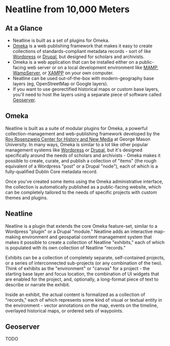 # Neatline from 10,000 Meters

## At a Glance

  - Neatline is built as a set of plugins for Omeka.
  - [Omeka][omeka] is a web publishing framework that makes it easy to create collections of standards-compliant metadata records - sort of like [Wordpress][wordpress] or [Drupal][drupal], but designed for scholars and archivists.
  - Omeka is a web application that can be installed either on a public-facing web server or on a local development environment like [MAMP][mamp], [WampServer][wamp], or [XAMPP][xampp] on your own computer.
  - Neatline can be used out-of-the-box with modern-geography base layers (eg, OpenStreetMap or Google layers).
  - If you want to use georectified historical maps or custom base layers, you'll need to host the layers using a separate piece of software called [Geoserver][geoserver].

## Omeka

Neatline is built as a suite of modular plugins for Omeka, a powerful collection-management and web-publishing framework developed by the [Roy Rosenzweig Center for History and New Media][chnm] at George Mason University. In many ways, Omeka is similar to a lot like other popular management systems like [Wordpress][wordpress] or [Drupal][drupal], but it's designed specifically around the needs of scholars and archivists - Omeka makes it possible to create, curate, and publish a collection of "items" (the rough equivalent of a Wordpress "post" or a Drupal "node"), each of which is a fully-qualified Dublin Core metadata record.

Once you've created some items using the Omeka administrative interface, the collection is automatically published as a public-facing website, which can be completely tailored to the needs of specific projects with custom themes and plugins.

## Neatline

Neatline is a plugin that extends the core Omeka feature-set, similar to a Wordpress "plugin" or a Drupal "module." Neatline adds an interactive map-making environment and geospatial content management system that makes it possible to create a collection of Neatline "exhibits," each of which is populated with its own collection of Neatline "records."

Exhibits can be a collection of completely separate, self-contained projects, or a series of interconnected sub-projects (or any combination of the two). Think of exhibits as the "environment" or "canvas" for a project - the starting base layer and focus location, the combination of UI widgets that are enabled for the project, and, optionally, a long-format piece of text to describe or narrate the exhibit.

Inside an exhibit, the actual content is formalized as a collection of "records," each of which represents some kind of visual or textual entity in the environment - vector annotations on the map, events on the timeline, overlayed historical maps, or ordered sets of waypoints.

## Geoserver

TODO


[omeka]: http://omeka.org/
[wordpress]: http://wordpress.org/
[drupal]: https://drupal.org/
[mamp]: http://www.mamp.info/en/index.html
[wamp]: http://www.wampserver.com/en/
[xampp]: http://www.apachefriends.org/en/xampp.html
[chnm]: http://chnm.gmu.edu/
[geoserver]: http://geoserver.org/
[osm]: http://www.openstreetmap.org/
[google]: https://developers.google.com/maps/
[stamen]: http://maps.stamen.com/
